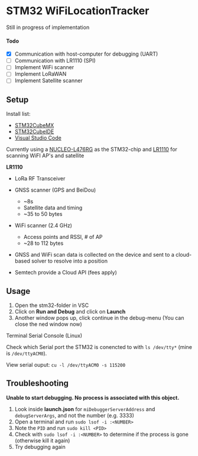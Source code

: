 # STM32 WiFiLocationTracker

Still in progress of implementation

#### Todo

* [X] Communication with host-computer for debugging (UART)
* [ ] Communication with LR1110 (SPI)
* [ ] Implement WiFi scanner
* [ ] Implement LoRaWAN
* [ ] Implement Satellite scanner

## Setup

Install list:

* [STM32CubeMX](https://www.st.com/resource/en/user_manual/dm00104712-stm32cubemx-for-stm32-configuration-and-initialization-c-code-generation-stmicroelectronics.pdf)
* [STM32CubeIDE](https://www.st.com/en/development-tools/stm32cubeide.html)
* [Visual Studio Code](https://code.visualstudio.com/download)

Currently using a [NUCLEO-L476RG](https://www.st.com/en/evaluation-tools/nucleo-l476rg.html) as the STM32-chip and [LR1110](https://www.semtech.com/products/wireless-rf/lora-edge/lr1110) for scanning WiFI AP's and satellite

**LR1110**

* LoRa RF Transceiver
* GNSS scanner (GPS and BeiDou)

  * ~8s
  * Satellite data and timing
  * ~35 to 50 bytes
* WiFi scanner (2.4 GHz)

  * Access points and RSSI, # of AP
  * ~28 to 112 bytes
* GNSS and WiFi scan data is collected on the device and sent to a cloud-based solver to resolve into a position
* Semtech provide a Cloud API (fees apply)

## Usage

1. Open the stm32-folder in VSC
2. Click on **Run and Debug** and click on **Launch**
3. Another window pops up, click continue in the debug-menu (You can close the ned window now)

Terminal Serial Console (Linux)

Check which Serial port the STM32 is conencted to with `ls /dev/tty*` (mine is `/dev/ttyACM0`).

View serial ouput: `cu -l /dev/ttyACM0 -s 115200`

## Troubleshooting

**Unable to start debugging. No process is associated with this object.**
1. Look inside **launch.json** for `miDebuggerServerAddress` and `debugServerArgs`, and not the number (e.g. 3333)
2. Open a terminal and run `sudo lsof -i :<NUMBER>`
3. Note the `PID` and run `sudo kill <PID>`
4. Check with `sudo lsof -i :<NUMBER>` to determine if the process is gone (otherwise kill it again)
5. Try debugging again

